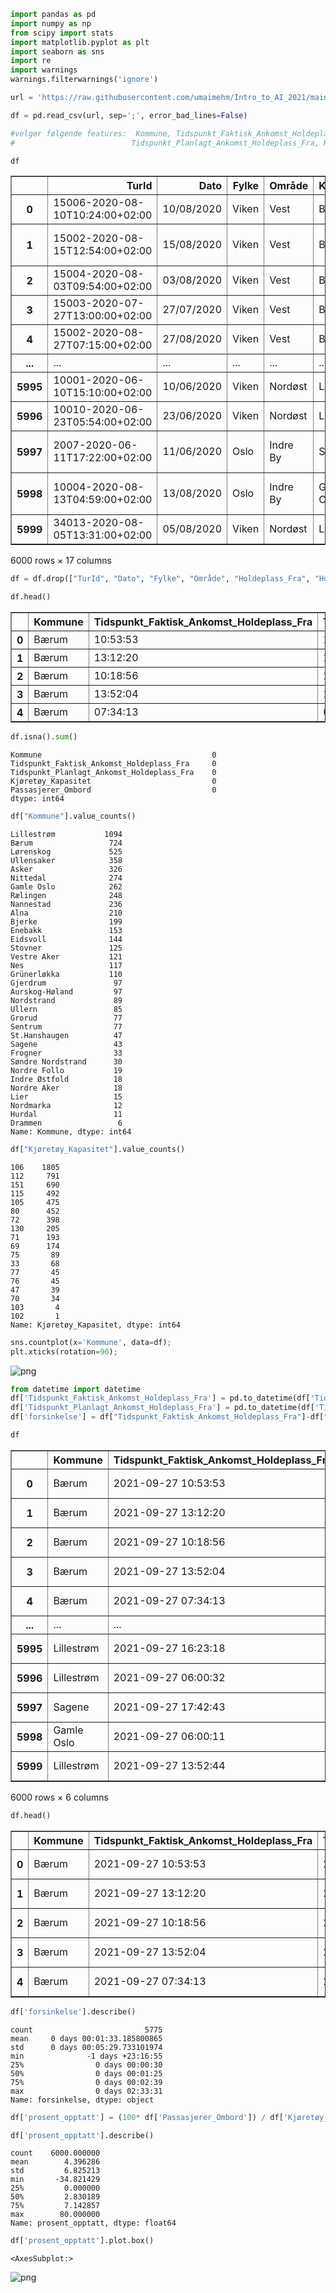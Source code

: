 ```python
import pandas as pd
import numpy as np
from scipy import stats
import matplotlib.pyplot as plt
import seaborn as sns
import re
import warnings
warnings.filterwarnings('ignore')
```


```python
url = 'https://raw.githubusercontent.com/umaimehm/Intro_to_AI_2021/main/assignment1/Ruter_data.csv'
```


```python
df = pd.read_csv(url, sep=';', error_bad_lines=False)
```


```python
#velger følgende features:  Kommune, Tidspunkt_Faktisk_Ankomst_Holdeplass_Fra, 
#                          Tidspunkt_Planlagt_Ankomst_Holdeplass_Fra, Kjøretøy_Kapasitet, Passasjerer_Ombord
```


```python
df
```




<div>
<style scoped>
    .dataframe tbody tr th:only-of-type {
        vertical-align: middle;
    }

    .dataframe tbody tr th {
        vertical-align: top;
    }

    .dataframe thead th {
        text-align: right;
    }
</style>
<table border="1" class="dataframe">
  <thead>
    <tr style="text-align: right;">
      <th></th>
      <th>TurId</th>
      <th>Dato</th>
      <th>Fylke</th>
      <th>Område</th>
      <th>Kommune</th>
      <th>Holdeplass_Fra</th>
      <th>Holdeplass_Til</th>
      <th>Linjetype</th>
      <th>Linjefylke</th>
      <th>Linjenavn</th>
      <th>Linjeretning</th>
      <th>Tidspunkt_Faktisk_Ankomst_Holdeplass_Fra</th>
      <th>Tidspunkt_Faktisk_Avgang_Holdeplass_Fra</th>
      <th>Tidspunkt_Planlagt_Ankomst_Holdeplass_Fra</th>
      <th>Tidspunkt_Planlagt_Avgang_Holdeplass_Fra</th>
      <th>Kjøretøy_Kapasitet</th>
      <th>Passasjerer_Ombord</th>
    </tr>
  </thead>
  <tbody>
    <tr>
      <th>0</th>
      <td>15006-2020-08-10T10:24:00+02:00</td>
      <td>10/08/2020</td>
      <td>Viken</td>
      <td>Vest</td>
      <td>Bærum</td>
      <td>Nordliveien</td>
      <td>Tjernsmyr</td>
      <td>Lokal</td>
      <td>Viken</td>
      <td>150</td>
      <td>0</td>
      <td>10:53:53</td>
      <td>10:53:59</td>
      <td>10:53:00</td>
      <td>10:53:00</td>
      <td>112</td>
      <td>5</td>
    </tr>
    <tr>
      <th>1</th>
      <td>15002-2020-08-15T12:54:00+02:00</td>
      <td>15/08/2020</td>
      <td>Viken</td>
      <td>Vest</td>
      <td>Bærum</td>
      <td>Nadderud stadion</td>
      <td>Bekkestua bussterminal (Plattform C)</td>
      <td>Lokal</td>
      <td>Viken</td>
      <td>150</td>
      <td>0</td>
      <td>13:12:20</td>
      <td>13:12:26</td>
      <td>13:12:00</td>
      <td>13:12:00</td>
      <td>112</td>
      <td>5</td>
    </tr>
    <tr>
      <th>2</th>
      <td>15004-2020-08-03T09:54:00+02:00</td>
      <td>03/08/2020</td>
      <td>Viken</td>
      <td>Vest</td>
      <td>Bærum</td>
      <td>Ringstabekkveien</td>
      <td>Skallum</td>
      <td>Lokal</td>
      <td>Viken</td>
      <td>150</td>
      <td>0</td>
      <td>10:18:56</td>
      <td>10:19:21</td>
      <td>10:19:00</td>
      <td>10:19:00</td>
      <td>112</td>
      <td>6</td>
    </tr>
    <tr>
      <th>3</th>
      <td>15003-2020-07-27T13:00:00+02:00</td>
      <td>27/07/2020</td>
      <td>Viken</td>
      <td>Vest</td>
      <td>Bærum</td>
      <td>Gruvemyra</td>
      <td>Gullhaug</td>
      <td>Lokal</td>
      <td>Viken</td>
      <td>150</td>
      <td>1</td>
      <td>13:52:04</td>
      <td>13:52:26</td>
      <td>13:51:00</td>
      <td>13:51:00</td>
      <td>112</td>
      <td>10</td>
    </tr>
    <tr>
      <th>4</th>
      <td>15002-2020-08-27T07:15:00+02:00</td>
      <td>27/08/2020</td>
      <td>Viken</td>
      <td>Vest</td>
      <td>Bærum</td>
      <td>Lysaker stasjon (Plattform A)</td>
      <td>Tjernsmyr</td>
      <td>Lokal</td>
      <td>Viken</td>
      <td>150</td>
      <td>1</td>
      <td>07:34:13</td>
      <td>07:34:53</td>
      <td>07:33:00</td>
      <td>07:33:00</td>
      <td>112</td>
      <td>10</td>
    </tr>
    <tr>
      <th>...</th>
      <td>...</td>
      <td>...</td>
      <td>...</td>
      <td>...</td>
      <td>...</td>
      <td>...</td>
      <td>...</td>
      <td>...</td>
      <td>...</td>
      <td>...</td>
      <td>...</td>
      <td>...</td>
      <td>...</td>
      <td>...</td>
      <td>...</td>
      <td>...</td>
      <td>...</td>
    </tr>
    <tr>
      <th>5995</th>
      <td>10001-2020-06-10T15:10:00+02:00</td>
      <td>10/06/2020</td>
      <td>Viken</td>
      <td>Nordøst</td>
      <td>Lillestrøm</td>
      <td>Brauterkrysset</td>
      <td>Nordsnoveien</td>
      <td>Lokal</td>
      <td>Viken</td>
      <td>100</td>
      <td>1</td>
      <td>16:23:18</td>
      <td>16:23:48</td>
      <td>16:10:00</td>
      <td>16:10:00</td>
      <td>151</td>
      <td>2</td>
    </tr>
    <tr>
      <th>5996</th>
      <td>10010-2020-06-23T05:54:00+02:00</td>
      <td>23/06/2020</td>
      <td>Viken</td>
      <td>Nordøst</td>
      <td>Lillestrøm</td>
      <td>Vestbygata</td>
      <td>Bjørnsons gate</td>
      <td>Lokal</td>
      <td>Viken</td>
      <td>100</td>
      <td>0</td>
      <td>06:00:32</td>
      <td>06:00:40</td>
      <td>05:59:00</td>
      <td>05:59:00</td>
      <td>151</td>
      <td>2</td>
    </tr>
    <tr>
      <th>5997</th>
      <td>2007-2020-06-11T17:22:00+02:00</td>
      <td>11/06/2020</td>
      <td>Oslo</td>
      <td>Indre By</td>
      <td>Sagene</td>
      <td>Torshovparken  (mot Torshovparken)</td>
      <td>Torshov  (mot Bentsebrua)</td>
      <td>Lokal</td>
      <td>Oslo</td>
      <td>20</td>
      <td>1</td>
      <td>17:42:43</td>
      <td>17:43:10</td>
      <td>17:32:00</td>
      <td>17:32:00</td>
      <td>106</td>
      <td>3</td>
    </tr>
    <tr>
      <th>5998</th>
      <td>10004-2020-08-13T04:59:00+02:00</td>
      <td>13/08/2020</td>
      <td>Oslo</td>
      <td>Indre By</td>
      <td>Gamle Oslo</td>
      <td>Harald Hårdrådes plass  (mot Grønland)</td>
      <td>Oslo gate  (mot Grønland)</td>
      <td>Lokal</td>
      <td>Viken</td>
      <td>100</td>
      <td>0</td>
      <td>06:00:11</td>
      <td>06:00:23</td>
      <td>05:59:00</td>
      <td>05:59:00</td>
      <td>151</td>
      <td>5</td>
    </tr>
    <tr>
      <th>5999</th>
      <td>34013-2020-08-05T13:31:00+02:00</td>
      <td>05/08/2020</td>
      <td>Viken</td>
      <td>Nordøst</td>
      <td>Lillestrøm</td>
      <td>Tandberg</td>
      <td>Selmer</td>
      <td>Lokal</td>
      <td>Viken</td>
      <td>340</td>
      <td>1</td>
      <td>13:52:44</td>
      <td>13:52:48</td>
      <td>13:50:00</td>
      <td>13:50:00</td>
      <td>105</td>
      <td>-5</td>
    </tr>
  </tbody>
</table>
<p>6000 rows × 17 columns</p>
</div>




```python
df = df.drop(["TurId", "Dato", "Fylke", "Område", "Holdeplass_Fra", "Holdeplass_Til", "Linjetype", "Linjefylke", "Linjenavn", "Linjeretning", "Tidspunkt_Faktisk_Avgang_Holdeplass_Fra", "Tidspunkt_Planlagt_Avgang_Holdeplass_Fra"], axis=1)
```


```python
df.head()
```




<div>
<style scoped>
    .dataframe tbody tr th:only-of-type {
        vertical-align: middle;
    }

    .dataframe tbody tr th {
        vertical-align: top;
    }

    .dataframe thead th {
        text-align: right;
    }
</style>
<table border="1" class="dataframe">
  <thead>
    <tr style="text-align: right;">
      <th></th>
      <th>Kommune</th>
      <th>Tidspunkt_Faktisk_Ankomst_Holdeplass_Fra</th>
      <th>Tidspunkt_Planlagt_Ankomst_Holdeplass_Fra</th>
      <th>Kjøretøy_Kapasitet</th>
      <th>Passasjerer_Ombord</th>
    </tr>
  </thead>
  <tbody>
    <tr>
      <th>0</th>
      <td>Bærum</td>
      <td>10:53:53</td>
      <td>10:53:00</td>
      <td>112</td>
      <td>5</td>
    </tr>
    <tr>
      <th>1</th>
      <td>Bærum</td>
      <td>13:12:20</td>
      <td>13:12:00</td>
      <td>112</td>
      <td>5</td>
    </tr>
    <tr>
      <th>2</th>
      <td>Bærum</td>
      <td>10:18:56</td>
      <td>10:19:00</td>
      <td>112</td>
      <td>6</td>
    </tr>
    <tr>
      <th>3</th>
      <td>Bærum</td>
      <td>13:52:04</td>
      <td>13:51:00</td>
      <td>112</td>
      <td>10</td>
    </tr>
    <tr>
      <th>4</th>
      <td>Bærum</td>
      <td>07:34:13</td>
      <td>07:33:00</td>
      <td>112</td>
      <td>10</td>
    </tr>
  </tbody>
</table>
</div>




```python
df.isna().sum()
```




    Kommune                                      0
    Tidspunkt_Faktisk_Ankomst_Holdeplass_Fra     0
    Tidspunkt_Planlagt_Ankomst_Holdeplass_Fra    0
    Kjøretøy_Kapasitet                           0
    Passasjerer_Ombord                           0
    dtype: int64




```python
df["Kommune"].value_counts()
```




    Lillestrøm           1094
    Bærum                 724
    Lørenskog             525
    Ullensaker            358
    Asker                 326
    Nittedal              274
    Gamle Oslo            262
    Rælingen              248
    Nannestad             236
    Alna                  210
    Bjerke                199
    Enebakk               153
    Eidsvoll              144
    Stovner               125
    Vestre Aker           121
    Nes                   117
    Grünerløkka           110
    Gjerdrum               97
    Aurskog-Høland         97
    Nordstrand             89
    Ullern                 85
    Grorud                 77
    Sentrum                77
    St.Hanshaugen          47
    Sagene                 43
    Frogner                33
    Søndre Nordstrand      30
    Nordre Follo           19
    Indre Østfold          18
    Nordre Aker            18
    Lier                   15
    Nordmarka              12
    Hurdal                 11
    Drammen                 6
    Name: Kommune, dtype: int64




```python
df["Kjøretøy_Kapasitet"].value_counts()
```




    106    1805
    112     791
    151     690
    115     492
    105     475
    80      452
    72      398
    130     205
    71      193
    69      174
    75       89
    33       68
    77       45
    76       45
    47       39
    70       34
    103       4
    102       1
    Name: Kjøretøy_Kapasitet, dtype: int64




```python
sns.countplot(x='Kommune', data=df);
plt.xticks(rotation=90);
```


    
![png](output_10_0.png)
    



```python
from datetime import datetime
df['Tidspunkt_Faktisk_Ankomst_Holdeplass_Fra'] = pd.to_datetime(df['Tidspunkt_Faktisk_Ankomst_Holdeplass_Fra'], errors='coerce')
df['Tidspunkt_Planlagt_Ankomst_Holdeplass_Fra'] = pd.to_datetime(df['Tidspunkt_Planlagt_Ankomst_Holdeplass_Fra'], errors='coerce')
df['forsinkelse'] = df["Tidspunkt_Faktisk_Ankomst_Holdeplass_Fra"]-df["Tidspunkt_Planlagt_Ankomst_Holdeplass_Fra"]
```


```python
df
```




<div>
<style scoped>
    .dataframe tbody tr th:only-of-type {
        vertical-align: middle;
    }

    .dataframe tbody tr th {
        vertical-align: top;
    }

    .dataframe thead th {
        text-align: right;
    }
</style>
<table border="1" class="dataframe">
  <thead>
    <tr style="text-align: right;">
      <th></th>
      <th>Kommune</th>
      <th>Tidspunkt_Faktisk_Ankomst_Holdeplass_Fra</th>
      <th>Tidspunkt_Planlagt_Ankomst_Holdeplass_Fra</th>
      <th>Kjøretøy_Kapasitet</th>
      <th>Passasjerer_Ombord</th>
      <th>forsinkelse</th>
    </tr>
  </thead>
  <tbody>
    <tr>
      <th>0</th>
      <td>Bærum</td>
      <td>2021-09-27 10:53:53</td>
      <td>2021-09-27 10:53:00</td>
      <td>112</td>
      <td>5</td>
      <td>0 days 00:00:53</td>
    </tr>
    <tr>
      <th>1</th>
      <td>Bærum</td>
      <td>2021-09-27 13:12:20</td>
      <td>2021-09-27 13:12:00</td>
      <td>112</td>
      <td>5</td>
      <td>0 days 00:00:20</td>
    </tr>
    <tr>
      <th>2</th>
      <td>Bærum</td>
      <td>2021-09-27 10:18:56</td>
      <td>2021-09-27 10:19:00</td>
      <td>112</td>
      <td>6</td>
      <td>-1 days +23:59:56</td>
    </tr>
    <tr>
      <th>3</th>
      <td>Bærum</td>
      <td>2021-09-27 13:52:04</td>
      <td>2021-09-27 13:51:00</td>
      <td>112</td>
      <td>10</td>
      <td>0 days 00:01:04</td>
    </tr>
    <tr>
      <th>4</th>
      <td>Bærum</td>
      <td>2021-09-27 07:34:13</td>
      <td>2021-09-27 07:33:00</td>
      <td>112</td>
      <td>10</td>
      <td>0 days 00:01:13</td>
    </tr>
    <tr>
      <th>...</th>
      <td>...</td>
      <td>...</td>
      <td>...</td>
      <td>...</td>
      <td>...</td>
      <td>...</td>
    </tr>
    <tr>
      <th>5995</th>
      <td>Lillestrøm</td>
      <td>2021-09-27 16:23:18</td>
      <td>2021-09-27 16:10:00</td>
      <td>151</td>
      <td>2</td>
      <td>0 days 00:13:18</td>
    </tr>
    <tr>
      <th>5996</th>
      <td>Lillestrøm</td>
      <td>2021-09-27 06:00:32</td>
      <td>2021-09-27 05:59:00</td>
      <td>151</td>
      <td>2</td>
      <td>0 days 00:01:32</td>
    </tr>
    <tr>
      <th>5997</th>
      <td>Sagene</td>
      <td>2021-09-27 17:42:43</td>
      <td>2021-09-27 17:32:00</td>
      <td>106</td>
      <td>3</td>
      <td>0 days 00:10:43</td>
    </tr>
    <tr>
      <th>5998</th>
      <td>Gamle Oslo</td>
      <td>2021-09-27 06:00:11</td>
      <td>2021-09-27 05:59:00</td>
      <td>151</td>
      <td>5</td>
      <td>0 days 00:01:11</td>
    </tr>
    <tr>
      <th>5999</th>
      <td>Lillestrøm</td>
      <td>2021-09-27 13:52:44</td>
      <td>2021-09-27 13:50:00</td>
      <td>105</td>
      <td>-5</td>
      <td>0 days 00:02:44</td>
    </tr>
  </tbody>
</table>
<p>6000 rows × 6 columns</p>
</div>




```python
df.head()
```




<div>
<style scoped>
    .dataframe tbody tr th:only-of-type {
        vertical-align: middle;
    }

    .dataframe tbody tr th {
        vertical-align: top;
    }

    .dataframe thead th {
        text-align: right;
    }
</style>
<table border="1" class="dataframe">
  <thead>
    <tr style="text-align: right;">
      <th></th>
      <th>Kommune</th>
      <th>Tidspunkt_Faktisk_Ankomst_Holdeplass_Fra</th>
      <th>Tidspunkt_Planlagt_Ankomst_Holdeplass_Fra</th>
      <th>Kjøretøy_Kapasitet</th>
      <th>Passasjerer_Ombord</th>
      <th>forsinkelse</th>
    </tr>
  </thead>
  <tbody>
    <tr>
      <th>0</th>
      <td>Bærum</td>
      <td>2021-09-27 10:53:53</td>
      <td>2021-09-27 10:53:00</td>
      <td>112</td>
      <td>5</td>
      <td>0 days 00:00:53</td>
    </tr>
    <tr>
      <th>1</th>
      <td>Bærum</td>
      <td>2021-09-27 13:12:20</td>
      <td>2021-09-27 13:12:00</td>
      <td>112</td>
      <td>5</td>
      <td>0 days 00:00:20</td>
    </tr>
    <tr>
      <th>2</th>
      <td>Bærum</td>
      <td>2021-09-27 10:18:56</td>
      <td>2021-09-27 10:19:00</td>
      <td>112</td>
      <td>6</td>
      <td>-1 days +23:59:56</td>
    </tr>
    <tr>
      <th>3</th>
      <td>Bærum</td>
      <td>2021-09-27 13:52:04</td>
      <td>2021-09-27 13:51:00</td>
      <td>112</td>
      <td>10</td>
      <td>0 days 00:01:04</td>
    </tr>
    <tr>
      <th>4</th>
      <td>Bærum</td>
      <td>2021-09-27 07:34:13</td>
      <td>2021-09-27 07:33:00</td>
      <td>112</td>
      <td>10</td>
      <td>0 days 00:01:13</td>
    </tr>
  </tbody>
</table>
</div>




```python
df['forsinkelse'].describe()
```




    count                         5775
    mean     0 days 00:01:33.185800865
    std      0 days 00:05:29.733101974
    min              -1 days +23:16:55
    25%                0 days 00:00:30
    50%                0 days 00:01:25
    75%                0 days 00:02:39
    max                0 days 02:33:31
    Name: forsinkelse, dtype: object




```python
df['prosent_opptatt'] = (100* df['Passasjerer_Ombord']) / df['Kjøretøy_Kapasitet']
```


```python
df['prosent_opptatt'].describe()
```




    count    6000.000000
    mean        4.396286
    std         6.825213
    min       -34.821429
    25%         0.000000
    50%         2.830189
    75%         7.142857
    max        80.000000
    Name: prosent_opptatt, dtype: float64




```python
df['prosent_opptatt'].plot.box()
```




    <AxesSubplot:>




    
![png](output_17_1.png)
    



```python

```
